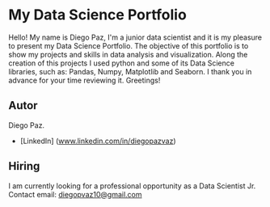 # My Data Science Portfolio
Hello! My name is Diego Paz, I'm a junior data scientist and it is my pleasure to present my Data Science Portfolio.
The objective of this portfolio is to show my projects and skills in data analysis and visualization. Along the creation of this projects I used python and some of its Data Science libraries, such as: Pandas, Numpy, Matplotlib and Seaborn.
I thank you in advance for your time reviewing it. Greetings!

## Autor
Diego Paz.
* [LinkedIn] (www.linkedin.com/in/diegopazvaz)

## Hiring
I am currently looking for a professional opportunity as a Data Scientist Jr.
Contact email: diegopvaz10@gmail.com
